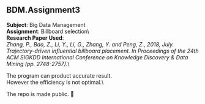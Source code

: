 ## BDM.Assignment3

**Subject**: Big Data Management\
**Assignment**: Billboard selection\  
**Research Paper Used**:\
*Zhang, P., Bao, Z., Li, Y., Li, G., Zhang, Y. and Peng, Z., 2018, July. Trajectory-driven influential billboard placement. In Proceedings of the 24th ACM SIGKDD International Conference on Knowledge Discovery & Data Mining (pp. 2748-2757).*\\


The program can product accurate result.\
However the efficiency is not optimal.\\

The repo is made public. :partying_face:
